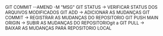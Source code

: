 GIT COMMIT --AMEND -M "MSG"
GIT STATUS -> VERIFICAR STATUS DOS ARQUIVOS MODIFICADOS 
GIT ADD  -> ADICIONAR AS MUDANÇAS
GIT COMMIT -> REGISTRAR AS MUDANÇAS DO REPOSITORIO
GIT PUSH MAIN ORIGIN -> SUBIR AS MUDANÇAS DO REPOSITORIOgit a
GIT PULL -> BAIXAR AS MUDANÇAS PARA REPOSITORIO LOCAL